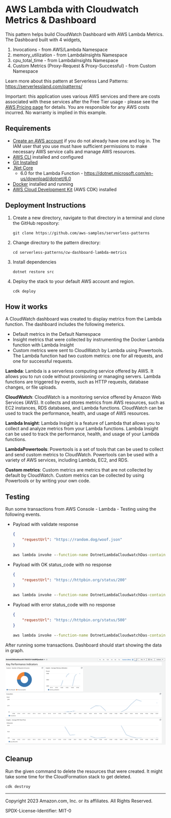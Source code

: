# AWS Lambda with Cloudwatch Metrics & Dashboard

This pattern helps build CloudWatch Dashboard with AWS Lambda Metrics. The Dashboard built with 4 widgets,
1. Invocations - from AWS/Lambda Namespace
2. memory_utilization - from LambdaInsights Namespace
3. cpu_total_time - from LambdaInsights Namespace
4. Custom Metrics (Proxy-Request & Proxy-Successful) - from Custom Namespace

Learn more about this pattern at Serverless Land Patterns: https://serverlessland.com/patterns/

Important: this application uses various AWS services and there are costs associated with these services after the Free Tier usage - please see the [AWS Pricing page](https://aws.amazon.com/pricing/) for details. You are responsible for any AWS costs incurred. No warranty is implied in this example.

## Requirements

* [Create an AWS account](https://portal.aws.amazon.com/gp/aws/developer/registration/index.html) if you do not already have one and log in. The IAM user that you use must have sufficient permissions to make necessary AWS service calls and manage AWS resources.
* [AWS CLI](https://docs.aws.amazon.com/cli/latest/userguide/install-cliv2.html) installed and configured
* [Git Installed](https://git-scm.com/book/en/v2/Getting-Started-Installing-Git)
* [.Net Core](https://dotnet.microsoft.com/en-us/download/dotnet)
    - 6.0 for the Lambda Function - https://dotnet.microsoft.com/en-us/download/dotnet/6.0
* [Docker](https://docs.docker.com/get-docker/) installed and running
* [AWS Cloud Development Kit](https://docs.aws.amazon.com/cdk/latest/guide/cli.html) (AWS CDK) installed

## Deployment Instructions

1. Create a new directory, navigate to that directory in a terminal and clone the GitHub repository:
    ``` 
    git clone https://github.com/aws-samples/serverless-patterns
    ```
2. Change directory to the pattern directory:
    ```
    cd serverless-patterns/cw-dashboard-lambda-metrics
    ```
3. Install dependencies
    ```
    dotnet restore src
    ```
4. Deploy the stack to your default AWS account and region.
    ```
    cdk deploy
    ```

## How it works

A CloudWatch dashboard was created to display metrics from the Lambda function. The dashboard includes the following meterics.

- Default metrics in the Default Namespace
- Insight metrics that were collected by instrumenting the Docker Lambda function with Lambda Insight 
- Custom metrics were sent to CloudWatch by Lambda using Powertools. The Lambda function had two custom metrics: one for all requests, and one for successful requests.

**Lambda**: Lambda is a serverless computing service offered by AWS. It allows you to run code without provisioning or managing servers. Lambda functions are triggered by events, such as HTTP requests, database changes, or file uploads.

**CloudWatch**: CloudWatch is a monitoring service offered by Amazon Web Services (AWS). It collects and stores metrics from AWS resources, such as EC2 instances, RDS databases, and Lambda functions. CloudWatch can be used to track the performance, health, and usage of AWS resources.

**Lambda Insight**: Lambda Insight is a feature of Lambda that allows you to collect and analyze metrics from your Lambda functions. Lambda Insight can be used to track the performance, health, and usage of your Lambda functions.

**LambdaPowertools**: Powertools is a set of tools that can be used to collect and send custom metrics to CloudWatch. Powertools can be used with a variety of AWS services, including Lambda, EC2, and RDS.

**Custom metrics**: Custom metrics are metrics that are not collected by default by CloudWatch. Custom metrics can be collected by using Powertools or by writing your own code.

## Testing

Run some transactions from AWS Console - Lambda - Testing using the following events.

- Payload with validate response

    ```json
    {
        "requestUrl": "https://random.dog/woof.json"
    }
    ```

    ```cmd
    aws lambda invoke --function-name DotnetLambdaCloudwatchDas-containerimagelambdafunc-CBMehNDHGXiY --payload '{"requestUrl": "https://random.dog/woof.json"}' response_1.json  
    ```
- Payload with OK status_code with no response 

    ```json
    {
        "requestUrl": "https://httpbin.org/status/200"
    }
    ```
    ```cmd
    aws lambda invoke --function-name DotnetLambdaCloudwatchDas-containerimagelambdafunc-CBMehNDHGXiY --payload '{ "requestUrl": "https://httpbin.org/status/200" }' response_2.json  
    ```
- Payload with error status_code with no response 

    ```json
    {
        "requestUrl": "https://httpbin.org/status/500"
    }
    ```
    ```cmd
    aws lambda invoke --function-name DotnetLambdaCloudwatchDas-containerimagelambdafunc-CBMehNDHGXiY --payload '{ "requestUrl": "https://httpbin.org/status/500" }' response_3.json  
    ```

After running some transactions. Dashboard should start showing the data in graph.

![dashboard](images/../imges/Dashboard.png)

## Cleanup
 
Run the given command to delete the resources that were created. It might take some time for the CloudFormation stack to get deleted.
```
cdk destroy
```

----
Copyright 2023 Amazon.com, Inc. or its affiliates. All Rights Reserved.

SPDX-License-Identifier: MIT-0
